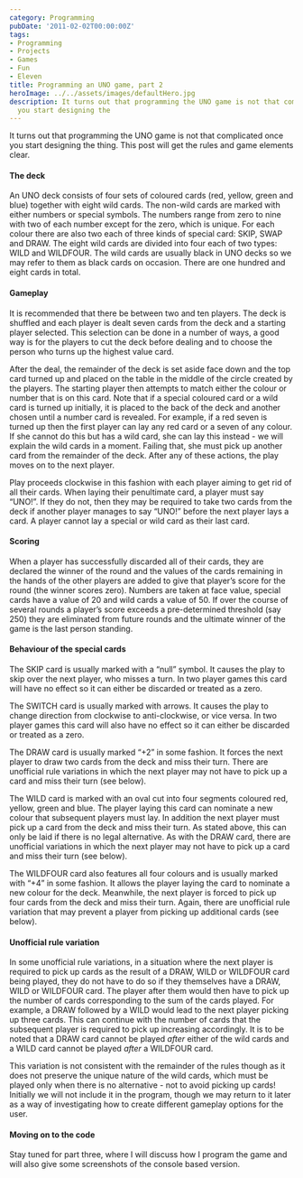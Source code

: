 ```yaml
---
category: Programming
pubDate: '2011-02-02T00:00:00Z'
tags:
- Programming
- Projects
- Games
- Fun
- Eleven
title: Programming an UNO game, part 2
heroImage: ../../assets/images/defaultHero.jpg
description: It turns out that programming the UNO game is not that complicated once
  you start designing the
---
```

It turns out that programming the UNO game is not that complicated once you start designing the thing. This post will get the rules and game elements clear.

#### The deck

An UNO deck consists of four sets of coloured cards (red, yellow, green and blue) together with eight wild cards. The non-wild cards are marked with either numbers or special symbols. The numbers range from zero to nine with two of each number except for the zero, which is unique. For each colour there are also two each of three kinds of special card: SKIP, SWAP and DRAW. The eight wild cards are divided into four each of two types: WILD and WILDFOUR. The wild cards are usually black in UNO decks so we may refer to them as black cards on occasion. There are one hundred and eight cards in total.

#### Gameplay

It is recommended that there be between two and ten players. The deck is shuffled and each player is dealt seven cards from the deck and a starting player selected. This selection can be done in a number of ways, a good way is for the players to cut the deck before dealing and to choose the person who turns up the highest value card.

After the deal, the remainder of the deck is set aside face down and the top card turned up and placed on the table in the middle of the circle created by the players. The starting player then attempts to match either the colour or number that is on this card. Note that if a special coloured card or a wild card is turned up initially, it is placed to the back of the deck and another chosen until a number card is revealed. For example, if a red seven is turned up then the first player can lay any red card or a seven of any colour. If she cannot do this but has a wild card, she can lay this instead - we will explain the wild cards in a moment. Failing that, she must pick up another card from the remainder of the deck. After any of these actions, the play moves on to the next player.

Play proceeds clockwise in this fashion with each player aiming to get rid of all their cards. When laying their penultimate card, a player must say “UNO!”. If they do not, then they may be required to take two cards from the deck if another player manages to say “UNO!” before the next player lays a card. A player cannot lay a special or wild card as their last card.

#### Scoring

When a player has successfully discarded all of their cards, they are declared the winner of the round and the values of the cards remaining in the hands of the other players are added to give that player’s score for the round (the winner scores zero). Numbers are taken at face value, special cards have a value of 20 and wild cards a value of 50. If over the course of several rounds a player’s score exceeds a pre-determined threshold (say 250) they are eliminated from future rounds and the ultimate winner of the game is the last person standing.

#### Behaviour of the special cards

The SKIP card is usually marked with a “null” symbol. It causes the play to skip over the next player, who misses a turn. In two player games this card will have no effect so it can either be discarded or treated as a zero.

The SWITCH card is usually marked with arrows. It causes the play to change direction from clockwise to anti-clockwise, or vice versa. In two player games this card will also have no effect so it can either be discarded or treated as a zero.

The DRAW card is usually marked “+2” in some fashion. It forces the next player to draw two cards from the deck and miss their turn. There are unofficial rule variations in which the next player may not have to pick up a card and miss their turn (see below).

The WILD card is marked with an oval cut into four segments coloured red, yellow, green and blue. The player laying this card can nominate a new colour that subsequent players must lay. In addition the next player must pick up a card from the deck and miss their turn. As stated above, this can only be laid if there is no legal alternative. As with the DRAW card, there are unofficial variations in which the next player may not have to pick up a card and miss their turn (see below).

The WILDFOUR card also features all four colours and is usually marked with “+4” in some fashion. It allows the player laying the card to nominate a new colour for the deck. Meanwhile, the next player is forced to pick up four cards from the deck and miss their turn. Again, there are unofficial rule variation that may prevent a player from picking up additional cards (see below).

#### Unofficial rule variation

In some unofficial rule variations, in a situation where the next player is required to pick up cards as the result of a DRAW, WILD or WILDFOUR card being played, they do not have to do so if they themselves have a DRAW, WILD or WILDFOUR card. The player after them would then have to pick up the number of cards corresponding to the sum of the cards played. For example, a DRAW followed by a WILD would lead to the next player picking up three cards. This can continue with the number of cards that the subsequent player is required to pick up increasing accordingly. It is to be noted that a DRAW card cannot be played _after_ either of the wild cards and a WILD card cannot be played _after_ a WILDFOUR card.

This variation is not consistent with the remainder of the rules though as it does not preserve the unique nature of the wild cards, which must be played only when there is no alternative - not to avoid picking up cards! Initially we will not include it in the program, though we may return to it later as a way of investigating how to create different gameplay options for the user.

#### Moving on to the code

Stay tuned for part three, where I will discuss how I program the game and will also give some screenshots of the console based version.
